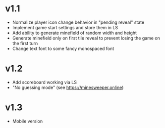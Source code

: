 # v1.1

- Normalize player icon change behavior in "pending reveal" state
- Implement game start settings and store them in LS
- Add ability to generate minefield of random width and height
- Generate minefield only on first tile reveal to prevent losing the game on the first turn
- Change text font to some fancy monospaced font

# v1.2

- Add scoreboard working via LS
- "No guessing mode" (see https://minesweeper.online)

# v1.3

- Mobile version
